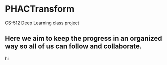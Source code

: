 # PHACTransform
CS-512 Deep Learning class project


## Here we aim to keep the progress in an organized way so all of us can follow and collaborate. 

hi
